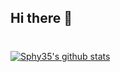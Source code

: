 ## Hi there 👋

<!--
**Sphy35/Sphy35** is a ✨ _special_ ✨ repository because its `README.md` (this file) appears on your GitHub profile.

Here are some ideas to get you started:

- 🔭 I’m currently working on ...
- 🌱 I’m currently learning ...
- 👯 I’m looking to collaborate on ...
- 🤔 I’m looking for help with ...
- 💬 Ask me about ...
- 📫 How to reach me: ...
- 😄 Pronouns: ...
- ⚡ Fun fact: ...
-->

#

[![Sphy35's github stats](https://github-readme-stats.vercel.app/api?username=Sphy35&show_icons=true&theme=nightowl)](https://github.com/Sphy35/github-readme-stats)
